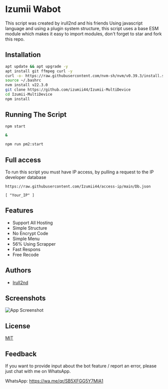 
# Izumii Wabot

This script was created by irull2nd and his friends Using javascript language and using a plugin system structure, this script uses a base ESM module which makes it easy to import modules, don't forget to star and fork this repo.
## Installation
```bash
apt update && apt upgrade -y
apt install git ffmpeg curl -y 
curl -o- https://raw.githubusercontent.com/nvm-sh/nvm/v0.39.3/install.sh | bash
source ~/.bashrc
nvm install v22.3.0
git clone https://github.com/izumii44/Izumii-MultiDevice
cd Izumii-MultiDevice
npm install
```
## Running The Script
```bash
npm start

&

npm run pm2:start
```
## Full access

To run this script you must have IP access, by pulling a request to the IP developer database

`https://raw.githubusercontent.com/Izumii44/access-ip/main/Db.json`

`[
"Your_IP"
]`
## Features

- Support All Hosting
- Simple Structure
- No Encrypt Code
- Simple Menu
- 56% Using Scrapper 
- Fast Respons
- Free Recode


## Authors

- [Irull2nd](https://github.com/izumii44)

## Screenshots

![App Screenshot](https://telegra.ph/file/b04ce44d3378caa3c66d6.jpg)


## License

[MIT](https://choosealicense.com/licenses/mit/)

## Feedback

If you want to provide input about the bot feature / report an error, please just chat with me on WhatsApp.

WhatsApp: https://wa.me/qr/SB5XFGG5Y7MIA1

